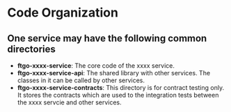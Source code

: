 # Code Organization

## One service may have the following common directories
- **ftgo-xxxx-service**: The core code of the xxxx service.
- **ftgo-xxxx-service-api**: The shared library with other services. The classes in it can be called by other services.
- **ftgo-xxxx-service-contracts**: This directory is for contract testing only. It stores the contracts which are used to the integration tests between the xxxx servcie and other services.

